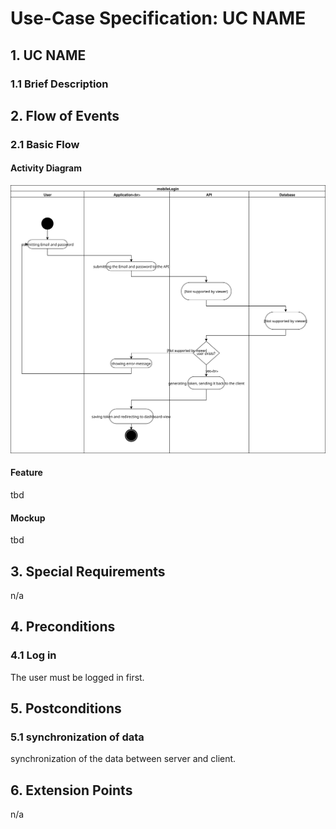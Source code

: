 # Use-Case Specification: UC NAME


## 1. UC NAME

### 1.1 Brief Description


## 2. Flow of Events

### 2.1 Basic Flow

#### Activity Diagram
![Alt-Text](mobileLogin.svg)
#### Feature
tbd
#### Mockup
tbd

## 3. Special Requirements

n/a


## 4. Preconditions

### 4.1 Log in
The user must be logged in first.


## 5. Postconditions

### 5.1 synchronization of data
synchronization of the data between server and client.


## 6. Extension Points
n/a 

